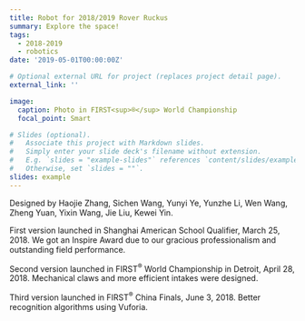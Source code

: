 ```yaml
---
title: Robot for 2018/2019 Rover Ruckus
summary: Explore the space!
tags:
  - 2018-2019
  - robotics
date: '2019-05-01T00:00:00Z'

# Optional external URL for project (replaces project detail page).
external_link: ''

image:
  caption: Photo in FIRST<sup>®</sup> World Championship
  focal_point: Smart

# Slides (optional).
#   Associate this project with Markdown slides.
#   Simply enter your slide deck's filename without extension.
#   E.g. `slides = "example-slides"` references `content/slides/example-slides.md`.
#   Otherwise, set `slides = ""`.
slides: example
---
```


Designed by Haojie Zhang, Sichen Wang, Yunyi Ye, Yunzhe Li, Wen Wang, Zheng Yuan, Yixin Wang, Jie Liu, Kewei Yin.

First version launched in Shanghai American School Qualifier, March 25, 2018. We got an Inspire Award due to our gracious professionalism and outstanding field performance.

Second version launched in FIRST<sup>®</sup> World Championship in Detroit, April 28, 2018. Mechanical claws and more efficient intakes were designed.

Third version launched in FIRST<sup>®</sup> China Finals, June 3, 2018. Better recognition algorithms using Vuforia.
